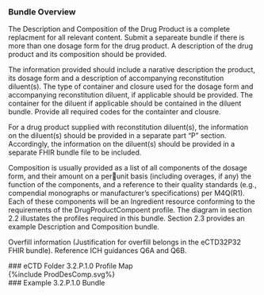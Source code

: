 ### Bundle Overview

<p> The Description and Composition of the Drug Product is a complete replacment for all relevant content.  Submit a separeate bundle if there is more than one dosage form for the drug product. A description of the drug product and its composition should be provided. 
</p><p>
The information provided should include a narative description the product, its dosage form and a description of accompanying reconstitution diluent(s).  The type of container and closure used for the dosage form and accompanying reconstitution diluent, if applicable should be provided.  The container for the diluent if applicable should be contained in the diluent bundle. Provide all required codes for the containter and clousre.
</p><p>
For a drug product supplied with reconstitution diluent(s), the information on the diluent(s) should be provided in a separate part “P” section. Accordingly, the information on the diluent(s) should be provided in a separate FHIR bundle file to be included.  
</p><p>
Composition is usually provided as a list of all components of the dosage form, and their amount on a perunit basis (including overages, if any) the function of the components, and a reference to their quality standards (e.g., compendial monographs or manufacturer’s specifications) per M4Q(R1).  Each of these components will be an Ingredient resource conforming to the requirements of the DrugProductCompoent profile. The diagram in section 2.2 illustates the profiles required in this bundle. Section 2.3 provides an example Description and Composition bundle.
</p><p>
Overfill information (Justification for overfill belongs in the  eCTD32P32 FHIR bundle).
Reference ICH guidances Q6A and Q6B.
</p>
### eCTD Folder 3.2.P.1.0 Profile Map
<div>{%include ProdDesComp.svg%}</div>
### Example 3.2.P.1.0 Bundle


